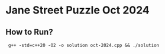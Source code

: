 # Jane Street Puzzle Oct 2024

## How to Run?

```shell
 g++ -std=c++20 -O2 -o solution oct-2024.cpp && ./solution
```